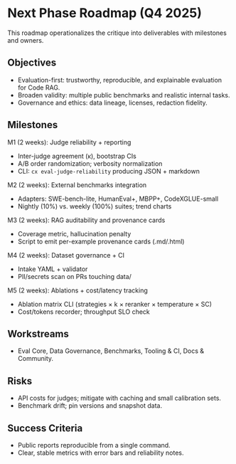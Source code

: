 # Next Phase Roadmap (Q4 2025)

This roadmap operationalizes the critique into deliverables with milestones and owners.

## Objectives

- Evaluation-first: trustworthy, reproducible, and explainable evaluation for Code RAG.
- Broaden validity: multiple public benchmarks and realistic internal tasks.
- Governance and ethics: data lineage, licenses, redaction fidelity.

## Milestones

M1 (2 weeks): Judge reliability + reporting
- Inter-judge agreement (κ), bootstrap CIs
- A/B order randomization; verbosity normalization
- CLI: `cx eval-judge-reliability` producing JSON + markdown

M2 (2 weeks): External benchmarks integration
- Adapters: SWE-bench-lite, HumanEval+, MBPP+, CodeXGLUE-small
- Nightly (10%) vs. weekly (100%) suites; trend charts

M3 (2 weeks): RAG auditability and provenance cards
- Coverage metric, hallucination penalty
- Script to emit per-example provenance cards (.md/.html)

M4 (2 weeks): Dataset governance + CI
- Intake YAML + validator
- PII/secrets scan on PRs touching data/

M5 (2 weeks): Ablations + cost/latency tracking
- Ablation matrix CLI (strategies × k × reranker × temperature × SC)
- Cost/tokens recorder; throughput SLO check

## Workstreams

- Eval Core, Data Governance, Benchmarks, Tooling & CI, Docs & Community.

## Risks

- API costs for judges; mitigate with caching and small calibration sets.
- Benchmark drift; pin versions and snapshot data.

## Success Criteria

- Public reports reproducible from a single command.
- Clear, stable metrics with error bars and reliability notes.
